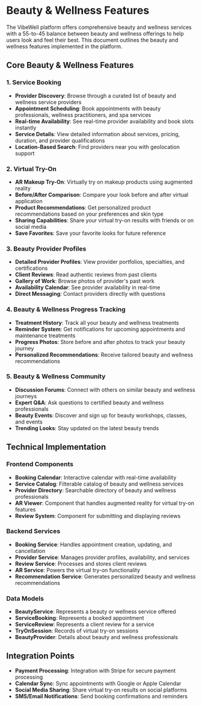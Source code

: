 # Beauty & Wellness Features

The VibeWell platform offers comprehensive beauty and wellness services with a 55-to-45 balance between beauty and wellness offerings to help users look and feel their best. This document outlines the beauty and wellness features implemented in the platform.

## Core Beauty & Wellness Features

### 1. Service Booking

- **Provider Discovery**: Browse through a curated list of beauty and wellness service providers
- **Appointment Scheduling**: Book appointments with beauty professionals, wellness practitioners, and spa services
- **Real-time Availability**: See real-time provider availability and book slots instantly
- **Service Details**: View detailed information about services, pricing, duration, and provider qualifications
- **Location-Based Search**: Find providers near you with geolocation support

### 2. Virtual Try-On

- **AR Makeup Try-On**: Virtually try on makeup products using augmented reality
- **Before/After Comparison**: Compare your look before and after virtual application
- **Product Recommendations**: Get personalized product recommendations based on your preferences and skin type
- **Sharing Capabilities**: Share your virtual try-on results with friends or on social media
- **Save Favorites**: Save your favorite looks for future reference

### 3. Beauty Provider Profiles

- **Detailed Provider Profiles**: View provider portfolios, specialties, and certifications
- **Client Reviews**: Read authentic reviews from past clients
- **Gallery of Work**: Browse photos of provider's past work
- **Availability Calendar**: See provider availability in real-time
- **Direct Messaging**: Contact providers directly with questions

### 4. Beauty & Wellness Progress Tracking

- **Treatment History**: Track all your beauty and wellness treatments
- **Reminder System**: Get notifications for upcoming appointments and maintenance treatments
- **Progress Photos**: Store before and after photos to track your beauty journey
- **Personalized Recommendations**: Receive tailored beauty and wellness recommendations

### 5. Beauty & Wellness Community

- **Discussion Forums**: Connect with others on similar beauty and wellness journeys
- **Expert Q&A**: Ask questions to certified beauty and wellness professionals
- **Beauty Events**: Discover and sign up for beauty workshops, classes, and events
- **Trending Looks**: Stay updated on the latest beauty trends

## Technical Implementation

### Frontend Components

- **Booking Calendar**: Interactive calendar with real-time availability
- **Service Catalog**: Filterable catalog of beauty and wellness services
- **Provider Directory**: Searchable directory of beauty and wellness professionals
- **AR Viewer**: Component that handles augmented reality for virtual try-on features
- **Review System**: Component for submitting and displaying reviews

### Backend Services

- **Booking Service**: Handles appointment creation, updating, and cancellation
- **Provider Service**: Manages provider profiles, availability, and services
- **Review Service**: Processes and stores client reviews
- **AR Service**: Powers the virtual try-on functionality
- **Recommendation Service**: Generates personalized beauty and wellness recommendations

### Data Models

- **BeautyService**: Represents a beauty or wellness service offered
- **ServiceBooking**: Represents a booked appointment
- **ServiceReview**: Represents a client review for a service
- **TryOnSession**: Records of virtual try-on sessions
- **BeautyProvider**: Details about beauty and wellness professionals

## Integration Points

- **Payment Processing**: Integration with Stripe for secure payment processing
- **Calendar Sync**: Sync appointments with Google or Apple Calendar
- **Social Media Sharing**: Share virtual try-on results on social platforms
- **SMS/Email Notifications**: Send booking confirmations and reminders 